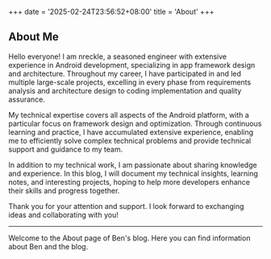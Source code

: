 +++
date = '2025-02-24T23:56:52+08:00'
title = 'About'
+++

## About Me

Hello everyone! I am nreckle, a seasoned engineer with extensive experience in Android development, specializing in app framework design and architecture. Throughout my career, I have participated in and led multiple large-scale projects, excelling in every phase from requirements analysis and architecture design to coding implementation and quality assurance.

My technical expertise covers all aspects of the Android platform, with a particular focus on framework design and optimization. Through continuous learning and practice, I have accumulated extensive experience, enabling me to efficiently solve complex technical problems and provide technical support and guidance to my team.

In addition to my technical work, I am passionate about sharing knowledge and experience. In this blog, I will document my technical insights, learning notes, and interesting projects, hoping to help more developers enhance their skills and progress together.

Thank you for your attention and support. I look forward to exchanging ideas and collaborating with you!

---

Welcome to the About page of Ben's blog. Here you can find information about Ben and the blog.

